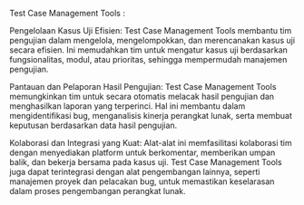 Test Case Management Tools :

Pengelolaan Kasus Uji Efisien:
Test Case Management Tools membantu tim pengujian dalam mengelola, mengelompokkan, dan merencanakan kasus uji secara efisien. Ini memudahkan tim untuk mengatur kasus uji berdasarkan fungsionalitas, modul, atau prioritas, sehingga mempermudah manajemen pengujian.

Pantauan dan Pelaporan Hasil Pengujian:
Test Case Management Tools memungkinkan tim untuk secara otomatis melacak hasil pengujian dan menghasilkan laporan yang terperinci. Hal ini membantu dalam mengidentifikasi bug, menganalisis kinerja perangkat lunak, serta membuat keputusan berdasarkan data hasil pengujian.

Kolaborasi dan Integrasi yang Kuat:
Alat-alat ini memfasilitasi kolaborasi tim dengan menyediakan platform untuk berkomentar, memberikan umpan balik, dan bekerja bersama pada kasus uji. Test Case Management Tools juga dapat terintegrasi dengan alat pengembangan lainnya, seperti manajemen proyek dan pelacakan bug, untuk memastikan keselarasan dalam proses pengembangan perangkat lunak.